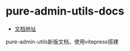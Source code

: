 # pure-admin-utils-docs

- [文档地址](https://pure-admin-utils-docs.vercel.app)

pure-admin-utils新版文档，使用vitepress搭建
